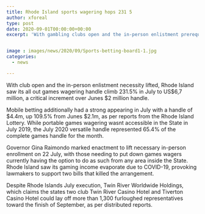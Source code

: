 ```yaml
---
title: Rhode Island sports wagering hops 231 5
author: xforeal 
type: post
date: 2020-09-01T00:00:00+00:00
excerpt: 'With gambling clubs open and the in-person enlistment prerequisite lifted, Rhode Island saw its complete games wagering handle climb 231 '


image : images/news/2020/09/Sports-betting-board1-1.jpg
categories:
  - news

---
```

With club open and the in-person enlistment necessity lifted, Rhode Island saw its all out games wagering handle climb 231.5&percnt; in July to US$6,7 million, a critical increment over Junes $2 million handle. 

Mobile betting additionally had a strong appearing in July with a handle of $4.4m, up 109.5&percnt; from Junes $2.1m, as per reports from the Rhode Island Lottery. While portable games wagering wasnt accessible in the State in July 2019, the July 2020 versatile handle represented 65.4&percnt; of the complete games handle for the month. 

Governor Gina Raimondo marked enactment to lift necessary in-person enrollment on 22 July, with those needing to put down games wagers currently having the option to do as such from any area inside the State. Rhode Island saw its gaming income evaporate due to COVID-19, provoking lawmakers to support two bills that killed the arrangement. 

Despite Rhode Islands July execution, Twin River Worldwide Holdings, which claims the states two club Twin River Casino Hotel and Tiverton Casino Hotel could lay off more than 1,300 furloughed representatives toward the finish of September, as per distributed reports.